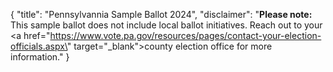 {
    "title": "Pennsylvannia Sample Ballot 2024",
    "disclaimer": "**Please note:** This sample ballot does not include local ballot initiatives. Reach out to your <a href=\"https://www.vote.pa.gov/resources/pages/contact-your-election-officials.aspx\" target=\"_blank\">county election office</a> for more information."
}
